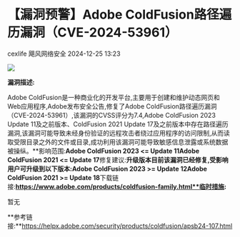 #  【漏洞预警】Adob​​e ColdFusion路径遍历漏洞（CVE-2024-53961）   
cexlife  飓风网络安全   2024-12-25 13:23  
  
![](https://mmbiz.qpic.cn/mmbiz_png/ibhQpAia4xu02jV45nBwKmFZzvC3CweVyYMCzPOQYsyIWjaWVghz1gqTQ8yN8AqCYvAibyZISPBuY3lQXrOcicq27Q/640?wx_fmt=png&from=appmsg "")  
  
**漏洞描述:**  
  
Adobe ColdFusion是一种商业化的开发平台,主要用于创建和维护动态网页和Web应用程序,Adobe发布安全公告,修复了Adobe ColdFusion路径遍历漏洞（CVE-2024-53961）,该漏洞的CVSS评分为7.4,Adobe ColdFusion 2023 Update 11及之前版本、ColdFusion 2021 Update 17及之前版本中存在路径遍历漏洞,该漏洞可能导致未经身份验证的远程攻击者绕过应用程序的访问限制,从而读取受限目录之外的文件或目录,成功利用该漏洞可能导致敏感信息泄露或系统数据被操纵。**影响范围:**Adobe ColdFusion 2023 <= Update 11Adobe ColdFusion 2021 <= Update 17**修复建议:**升级版本目前该漏洞已经修复,受影响用户可升级到以下版本:Adobe ColdFusion 2023 >= Update 12Adobe ColdFusion 2021 >= Update 18**下载链接:**https://www.adobe.com/products/coldfusion-family.html**临时措施:**  
  
暂无  
  
**参考链接:**https://helpx.adobe.com/security/products/coldfusion/apsb24-107.html  
  
